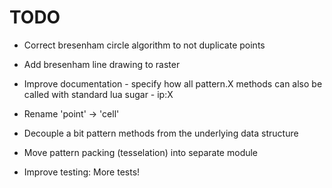 # TODO

- Correct bresenham circle algorithm to not duplicate points 
- Add bresenham line drawing to raster
- Improve documentation - specify how all pattern.X methods can also be
  called with standard lua sugar - ip:X
  
- Rename 'point' -> 'cell'
- Decouple a bit pattern methods from the underlying data structure
- Move pattern packing (tesselation) into separate module


- Improve testing:
  More tests!
